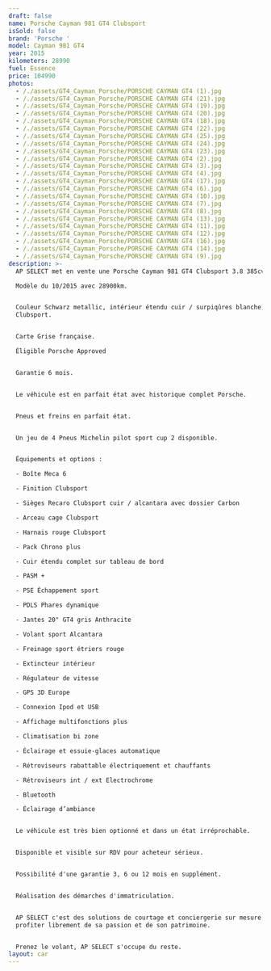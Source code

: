 ```yaml
---
draft: false
name: Porsche Cayman 981 GT4 Clubsport
isSold: false
brand: 'Porsche '
model: Cayman 981 GT4
year: 2015
kilometers: 28990
fuel: Essence
price: 104990
photos:
  - /./assets/GT4_Cayman_Porsche/PORSCHE CAYMAN GT4 (1).jpg
  - /./assets/GT4_Cayman_Porsche/PORSCHE CAYMAN GT4 (21).jpg
  - /./assets/GT4_Cayman_Porsche/PORSCHE CAYMAN GT4 (19).jpg
  - /./assets/GT4_Cayman_Porsche/PORSCHE CAYMAN GT4 (20).jpg
  - /./assets/GT4_Cayman_Porsche/PORSCHE CAYMAN GT4 (18).jpg
  - /./assets/GT4_Cayman_Porsche/PORSCHE CAYMAN GT4 (22).jpg
  - /./assets/GT4_Cayman_Porsche/PORSCHE CAYMAN GT4 (25).jpg
  - /./assets/GT4_Cayman_Porsche/PORSCHE CAYMAN GT4 (24).jpg
  - /./assets/GT4_Cayman_Porsche/PORSCHE CAYMAN GT4 (23).jpg
  - /./assets/GT4_Cayman_Porsche/PORSCHE CAYMAN GT4 (2).jpg
  - /./assets/GT4_Cayman_Porsche/PORSCHE CAYMAN GT4 (3).jpg
  - /./assets/GT4_Cayman_Porsche/PORSCHE CAYMAN GT4 (4).jpg
  - /./assets/GT4_Cayman_Porsche/PORSCHE CAYMAN GT4 (17).jpg
  - /./assets/GT4_Cayman_Porsche/PORSCHE CAYMAN GT4 (6).jpg
  - /./assets/GT4_Cayman_Porsche/PORSCHE CAYMAN GT4 (10).jpg
  - /./assets/GT4_Cayman_Porsche/PORSCHE CAYMAN GT4 (7).jpg
  - /./assets/GT4_Cayman_Porsche/PORSCHE CAYMAN GT4 (8).jpg
  - /./assets/GT4_Cayman_Porsche/PORSCHE CAYMAN GT4 (13).jpg
  - /./assets/GT4_Cayman_Porsche/PORSCHE CAYMAN GT4 (11).jpg
  - /./assets/GT4_Cayman_Porsche/PORSCHE CAYMAN GT4 (12).jpg
  - /./assets/GT4_Cayman_Porsche/PORSCHE CAYMAN GT4 (16).jpg
  - /./assets/GT4_Cayman_Porsche/PORSCHE CAYMAN GT4 (14).jpg
  - /./assets/GT4_Cayman_Porsche/PORSCHE CAYMAN GT4 (9).jpg
description: >-
  AP SELECT met en vente une Porsche Cayman 981 GT4 Clubsport 3.8 385cv .

  Modèle du 10/2015 avec 28900km.


  Couleur Schwarz metallic, intérieur étendu cuir / surpiqûres blanche, pack
  Clubsport.


  Carte Grise française.

  Éligible Porsche Approved


  Garantie 6 mois.


  Le véhicule est en parfait état avec historique complet Porsche.


  Pneus et freins en parfait état.


  Un jeu de 4 Pneus Michelin pilot sport cup 2 disponible.


  Équipements et options :

  - Boîte Meca 6

  - Finition Clubsport

  - Sièges Recaro Clubsport cuir / alcantara avec dossier Carbon

  - Arceau cage Clubsport

  - Harnais rouge Clubsport

  - Pack Chrono plus

  - Cuir étendu complet sur tableau de bord

  - PASM +

  - PSE Échappement sport

  - PDLS Phares dynamique

  - Jantes 20" GT4 gris Anthracite

  - Volant sport Alcantara

  - Freinage sport étriers rouge

  - Extincteur intérieur

  - Régulateur de vitesse

  - GPS 3D Europe

  - Connexion Ipod et USB

  - Affichage multifonctions plus

  - Climatisation bi zone

  - Éclairage et essuie-glaces automatique

  - Rétroviseurs rabattable électriquement et chauffants

  - Rétroviseurs int / ext Electrochrome

  - Bluetooth

  - Éclairage d’ambiance


  Le véhicule est très bien optionné et dans un état irréprochable.


  Disponible et visible sur RDV pour acheteur sérieux.


  Possibilité d'une garantie 3, 6 ou 12 mois en supplément.


  Réalisation des démarches d'immatriculation.


  AP SELECT c'est des solutions de courtage et conciergerie sur mesure pour
  profiter librement de sa passion et de son patrimoine.


  Prenez le volant, AP SELECT s'occupe du reste.
layout: car
---
```


